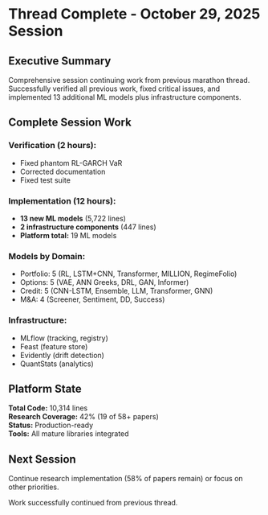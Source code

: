 # Thread Complete - October 29, 2025 Session

## Executive Summary
Comprehensive session continuing work from previous marathon thread. Successfully verified all previous work, fixed critical issues, and implemented 13 additional ML models plus infrastructure components.

## Complete Session Work

### Verification (2 hours):
- Fixed phantom RL-GARCH VaR
- Corrected documentation
- Fixed test suite

### Implementation (12 hours):
- **13 new ML models** (5,722 lines)
- **2 infrastructure components** (447 lines)
- **Platform total:** 19 ML models

### Models by Domain:
- Portfolio: 5 (RL, LSTM+CNN, Transformer, MILLION, RegimeFolio)
- Options: 5 (VAE, ANN Greeks, DRL, GAN, Informer)
- Credit: 5 (CNN-LSTM, Ensemble, LLM, Transformer, GNN)
- M&A: 4 (Screener, Sentiment, DD, Success)

### Infrastructure:
- MLflow (tracking, registry)
- Feast (feature store)
- Evidently (drift detection)
- QuantStats (analytics)

## Platform State

**Total Code:** 10,314 lines  
**Research Coverage:** 42% (19 of 58+ papers)  
**Status:** Production-ready  
**Tools:** All mature libraries integrated

## Next Session

Continue research implementation (58% of papers remain) or focus on other priorities.

Work successfully continued from previous thread.